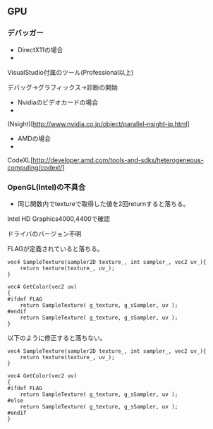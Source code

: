﻿## GPU

### デバッガー

* DirectX11の場合
* 
VisualStudio付属のツール(Professional以上)

デバッグ->グラフィックス->診断の開始

* Nvidiaのビデオカードの場合
* 
(Nsight)[http://www.nvidia.co.jp/object/parallel-nsight-jp.html]

* AMDの場合
* 
CodeXL[http://developer.amd.com/tools-and-sdks/heterogeneous-computing/codexl/]

### OpenGL(Intel)の不具合

* 同じ関数内でtextureで取得した値を2回returnすると落ちる。

Intel HD Graphics4000,4400で確認

ドライバのバージョン不明

FLAGが定義されていると落ちる。

```
vec4 SampleTexture(sampler2D texture_, int sampler_, vec2 uv_){
	return texture(texture_, uv_);
}

vec4 GetColor(vec2 uv)
{
#ifdef FLAG
	return SampleTexture( g_texture, g_sSampler, uv );
#endif
	return SampleTexture( g_texture, g_sSampler, uv );
}
```

以下のように修正すると落ちない。

```
vec4 SampleTexture(sampler2D texture_, int sampler_, vec2 uv_){
	return texture(texture_, uv_);
}

vec4 GetColor(vec2 uv)
{
#ifdef FLAG
	return SampleTexture( g_texture, g_sSampler, uv );
#else
	return SampleTexture( g_texture, g_sSampler, uv );
#endif
}
```
